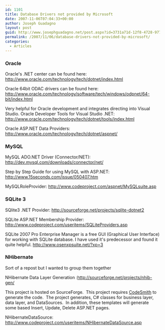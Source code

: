 ```yaml
---
id: 1101
title: Database Drivers not provided by Microsoft
date: 2007-11-06T07:04:33+00:00
author: Joseph Guadagno
layout: post
guid: http://www.josephguadagno.net/post.aspx?id=3731a71d-12f8-4728-9776-9f7e86202a67
permalink: /2007/11/06/database-drivers-not-provided-by-microsoft/
categories:
  - Articles
---
```

<h3>Oracle</h3>
<p>Oracle's .NET center can be found here: <a href="http://www.oracle.com/technology/tech/dotnet/index.html">http://www.oracle.com/technology/tech/dotnet/index.html</a></p>
<p>Oracle 64bit ODAC drivers can be found here: <a href="http://www.oracle.com/technology/software/tech/windows/odpnet/64-bit/index.html">http://www.oracle.com/technology/software/tech/windows/odpnet/64-bit/index.html</a></p>
<p>Very helpful for Oracle development and integrates directing into Visual Studio. Oracle Developer Tools for Visual Studio .NET: <a href="http://www.oracle.com/technology/tech/dotnet/tools/index.html" title="http://www.oracle.com/technology/tech/dotnet/tools/index.html">http://www.oracle.com/technology/tech/dotnet/tools/index.html</a></p>
<p>Oracle ASP.NET Data Providers: <a href="http://www.oracle.com/technology/tech/dotnet/aspnet/" title="http://www.oracle.com/technology/tech/dotnet/aspnet/">http://www.oracle.com/technology/tech/dotnet/aspnet/</a></p>
<h3>MySQL</h3>
<p>MySQL ADO.NET Driver (Connector/NET): <a href="http://dev.mysql.com/downloads/connector/net/" title="http://dev.mysql.com/downloads/connector/net/">http://dev.mysql.com/downloads/connector/net/</a></p>
<p>Step by Step Guide for using MySQL with ASP.NET: <a href="http://www.15seconds.com/issue/050407.htm">http://www.15seconds.com/issue/050407.htm</a></p>
<p>MySQLRoleProvider: <a href="http://www.codeproject.com/aspnet/MySQLsuite.asp">http://www.codeproject.com/aspnet/MySQLsuite.asp</a></p>
<h3>SQLite 3</h3>
<p>SQlite3 .NET Provider: <a href="http://sourceforge.net/projects/sqlite-dotnet2" title="http://sourceforge.net/projects/sqlite-dotnet2">http://sourceforge.net/projects/sqlite-dotnet2</a></p>
<p>SQLite ASP.NET Membership Provider: <a href="http://www.codeproject.com/useritems/SQLiteProviders.asp" title="http://www.codeproject.com/useritems/SQLiteProviders.asp">http://www.codeproject.com/useritems/SQLiteProviders.asp</a></p>
<p>SQLite 2007 Pro Enterprise Manager is a free GUI (Graphical User Interface) for working with SQLite database. I have used it's predecessor and found it quite helpful. <a href="http://www.osenxpsuite.net/?xp=3" title="http://www.osenxpsuite.net/?xp=3">http://www.osenxpsuite.net/?xp=3</a></p>
<h3>NHibernate</h3>
<p>Sort of a repost but I wanted to group them together</p>
<p>NHibernate Data Layer Generation :<a href="http://sourceforge.net/projects/nhib-gen/">http://sourceforge.net/projects/nhib-gen/</a></p>
<p>This project is hosted on SourceForge.&nbsp; This project requires <a href="http://www.codesmithtools.com/">CodeSmith</a> to generate the code.&nbsp; The project generates, C# classes for business layer, data layer, and DataSources.&nbsp; In addition, these templates will generate some based Insert, Update, Delete ASP.NET pages.</p>
<p>NHibernateDataSource: <a href="http://www.codeproject.com/useritems/NHibernateDataSource.asp">http://www.codeproject.com/useritems/NHibernateDataSource.asp</a></p>